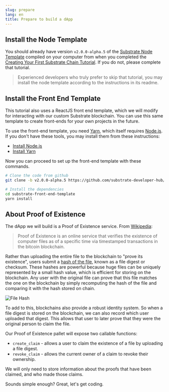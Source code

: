 ```yaml
---
slug: prepare
lang: en
title: Prepare to build a dApp
---
```


## Install the Node Template

You should already have version `v2.0.0-alpha.5` of the
[Substrate Node Template](https://github.com/substrate-developer-hub/substrate-node-template)
compiled on your computer from when you completed the
[Creating Your First Substrate Chain Tutorial](tutorials/creating-your-first-substrate-chain/index.md).
If you do not, please complete that tutorial.

> Experienced developers who truly prefer to skip that tutorial, you may install the node template
> according to the instructions in its readme.

## Install the Front End Template

This tutorial also uses a ReactJS front end template, which we will modify for interacting with our
custom Substrate blockchain. You can use this same template to create front-ends for your own
projects in the future.

To use the front-end template, you need [Yarn](https://yarnpkg.com), which itself requires
[Node.js](https://nodejs.org/). If you don't have these tools, you may install them from these
instructions:

- [Install Node.js](https://nodejs.org/en/download/)
- [Install Yarn](https://yarnpkg.com/lang/en/docs/install/)

Now you can proceed to set up the front-end template with these commands.

```bash
# Clone the code from github
git clone -b v2.0.0-alpha.5 https://github.com/substrate-developer-hub/substrate-front-end-template

# Install the dependencies
cd substrate-front-end-template
yarn install
```

## About Proof of Existence

The dApp we will build is a Proof of Existence service. From
[Wikipedia](https://en.wikipedia.org/wiki/Proof_of_Existence):

> Proof of Existence is an online service that verifies the existence of computer files as of a
> specific time via timestamped transactions in the bitcoin blockchain.

Rather than uploading the entire file to the blockchain to "prove its existence", users submit a
[hash of the file](https://en.wikipedia.org/wiki/File_verification), known as a file digest or
checksum. These hashes are powerful because huge files can be uniquely represented by a small hash
value, which is efficient for storing on the blockchain. Any user with the original file can prove
that this file matches the one on the blockchain by simply recomputing the hash of the file and
comparing it with the hash stored on chain.

![File Hash](../assets/file-hash.png)

To add to this, blockchains also provide a robust identity system. So when a file digest is stored
on the blockchain, we can also record which user uploaded that digest. This allows that user to
later prove that they were the original person to claim the file.

Our Proof of Existence pallet will expose two callable functions:

- `create_claim` - allows a user to claim the existence of a file by uploading a file digest.
- `revoke_claim` - allows the current owner of a claim to revoke their ownership.

We will only need to store information about the proofs that have been claimed, and who made those
claims.

Sounds simple enough? Great, let's get coding.
